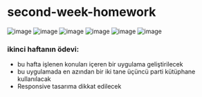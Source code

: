 # second-week-homework
![image](https://user-images.githubusercontent.com/109723263/200368369-bc680f97-f619-4a0a-8ee2-0c2db49a4ced.png)
![image](https://user-images.githubusercontent.com/109723263/200368380-32a46dbf-7799-4118-8329-59b1e2567a42.png)
![image](https://user-images.githubusercontent.com/109723263/200374589-0b874f43-808d-4149-8a8b-c060d0983a38.png)
![image](https://user-images.githubusercontent.com/109723263/200376293-1ad80833-67b7-4e13-a755-40bcc63f00be.png)
![image](https://user-images.githubusercontent.com/109723263/200368396-0a9ad058-eb09-4948-b7f9-7869bcb742a0.png)
![image](https://user-images.githubusercontent.com/109723263/200368449-b0f049dd-0fb2-4b25-b944-4158c257a44b.png)

### ikinci haftanın ödevi: 
  - bu hafta işlenen konuları içeren bir uygulama geliştirilecek
  - bu uygulamada en azından bir iki tane üçüncü parti kütüphane kullanılacak
  - Responsive tasarıma dikkat edilecek
